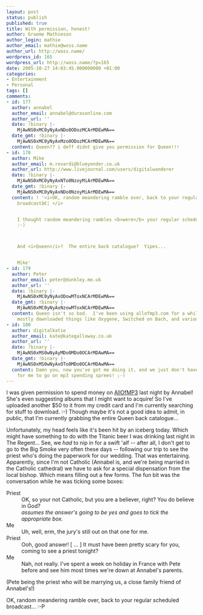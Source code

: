 ```yaml
---
layout: post
status: publish
published: true
title: With permission, honest!
author: Graeme Mathieson
author_login: mathie
author_email: mathie@woss.name
author_url: http://woss.name/
wordpress_id: 165
wordpress_url: http://woss.name/?p=165
date: 2005-10-27 14:03:45.000000000 +01:00
categories:
- Entertainment
- Personal
tags: []
comments:
- id: 177
  author: annabel
  author_email: annabel@durasonline.com
  author_url: ''
  date: !binary |-
    MjAwNS0xMC0yNyAxNDo0ODozMCArMDEwMA==
  date_gmt: !binary |-
    MjAwNS0xMC0yNyAxMzo0ODozMCArMDEwMA==
  content: Queen?? i deff didnt give you permission for Queen!!!
- id: 178
  author: Mike
  author_email: m.rovardi@blueyonder.co.uk
  author_url: http://www.livejournal.com/users/digitalwanderer
  date: !binary |-
    MjAwNS0xMC0yNyAxNTo0NzoyMiArMDEwMA==
  date_gmt: !binary |-
    MjAwNS0xMC0yNyAxNDo0NzoyMiArMDEwMA==
  content: ! '<i>OK, random meandering ramble over, back to your regular scheduled
    broadcastâ€¦ </i>


    I thought random meandering rambles <b>were</b> your regular scheduled broadcasts....
    :-)



    And <i>Queen</i>?  The entire back catalogue?  Yipes...


    Mike'
- id: 179
  author: Peter
  author_email: peter@dunkley.me.uk
  author_url: ''
  date: !binary |-
    MjAwNS0xMC0yNyAxODowMToxNCArMDEwMA==
  date_gmt: !binary |-
    MjAwNS0xMC0yNyAxNzowMToxNCArMDEwMA==
  content: Queen isn't so bad.  I've been using allofmp3.com for a while, and I've
    mostly downloaded things like Oxygene, Switched on Bach, and various movie soundtracks...
- id: 180
  author: digitalkatie
  author_email: kate@kategalloway.co.uk
  author_url: ''
  date: !binary |-
    MjAwNS0xMS0wNyAyMDo0MDo0OCArMDAwMA==
  date_gmt: !binary |-
    MjAwNS0xMS0wNyAxOTo0MDo0OCArMDAwMA==
  content: Damn you, now you've got me doing it, and we just don't have enough money
    for me to go on mp3 spending sprees! ;-)
---
```

I was given permission to spend money on <a href="http://www.allofmp3.com/">AllOfMP3</a> last night by Annabel!  She's even suggesting albums that I might want to acquire!  So I've uploaded another $50 to it from my credit card and I'm currently searching for stuff to download. :-)  Though maybe it's not a good idea to admit, in public, that I'm currently grabbing the entire Queen back catalogue...

Unfortunately, my head feels like it's been hit by an iceberg today.  Which might have something to do with the Titanic beer I was drinking last night in The Regent...  See, we <em>had</em> to nip in for a swift 'alf -- after all, I don't get to go to the Big Smoke very often these days -- following our trip to see the priest who's doing the paperwork for our wedding.  That was entertaining.  Apparently, since I'm not Catholic (Annabel is, and we're being married in the Catholic cathedral) we have to ask for a special dispensation from the local bishop.  Which means filling out a few forms.  The fun bit was the conversation while he was ticking some boxes:

<blockqoute>
 <dl>
  <dt>Priest</dt>
  <dd>OK, so your not Catholic, but you are a believer, right?  You do believe in God?<br /><em>assumes the answer's going to be yes and goes to tick the appropriate box.</em></dd>
  <dt>Me</dt>
  <dd>Uh, well, erm, the jury's still out on that one for me.</dd>
  <dt>Priest</dt>
  <dd>Ooh, good answer! [ ... ] It must have been pretty scary for you, coming to see a priest tonight?</dd>
  <dt>Me</dt>
  <dd>Nah, not really.  I've spent a week on holiday in France with Pete before and see him most times we're down at Annabel's parents.</dd>
  </dl>
</blockqoute>

(Pete being the priest who will be marrying us, a close family friend of Annabel's!)

OK, random meandering ramble over, back to your regular scheduled broadcast... :-P
